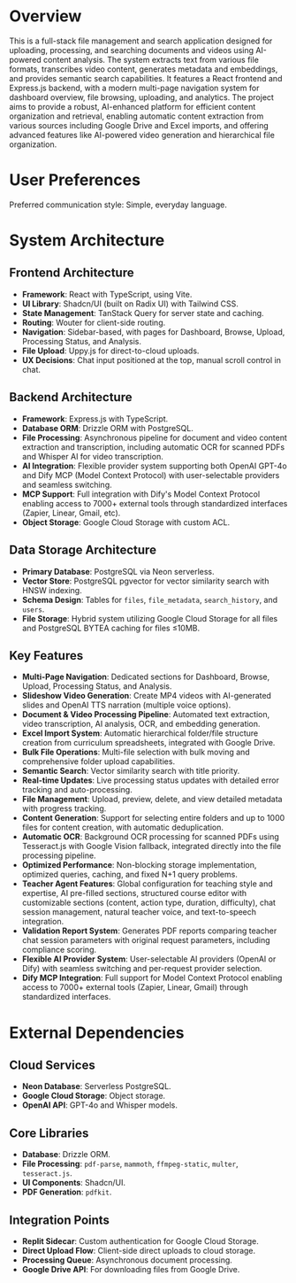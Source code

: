 # Overview

This is a full-stack file management and search application designed for uploading, processing, and searching documents and videos using AI-powered content analysis. The system extracts text from various file formats, transcribes video content, generates metadata and embeddings, and provides semantic search capabilities. It features a React frontend and Express.js backend, with a modern multi-page navigation system for dashboard overview, file browsing, uploading, and analytics. The project aims to provide a robust, AI-enhanced platform for efficient content organization and retrieval, enabling automatic content extraction from various sources including Google Drive and Excel imports, and offering advanced features like AI-powered video generation and hierarchical file organization.

# User Preferences

Preferred communication style: Simple, everyday language.

# System Architecture

## Frontend Architecture
- **Framework**: React with TypeScript, using Vite.
- **UI Library**: Shadcn/UI (built on Radix UI) with Tailwind CSS.
- **State Management**: TanStack Query for server state and caching.
- **Routing**: Wouter for client-side routing.
- **Navigation**: Sidebar-based, with pages for Dashboard, Browse, Upload, Processing Status, and Analysis.
- **File Upload**: Uppy.js for direct-to-cloud uploads.
- **UX Decisions**: Chat input positioned at the top, manual scroll control in chat.

## Backend Architecture
- **Framework**: Express.js with TypeScript.
- **Database ORM**: Drizzle ORM with PostgreSQL.
- **File Processing**: Asynchronous pipeline for document and video content extraction and transcription, including automatic OCR for scanned PDFs and Whisper AI for video transcription.
- **AI Integration**: Flexible provider system supporting both OpenAI GPT-4o and Dify MCP (Model Context Protocol) with user-selectable providers and seamless switching.
- **MCP Support**: Full integration with Dify's Model Context Protocol enabling access to 7000+ external tools through standardized interfaces (Zapier, Linear, Gmail, etc).
- **Object Storage**: Google Cloud Storage with custom ACL.

## Data Storage Architecture
- **Primary Database**: PostgreSQL via Neon serverless.
- **Vector Store**: PostgreSQL pgvector for vector similarity search with HNSW indexing.
- **Schema Design**: Tables for `files`, `file_metadata`, `search_history`, and `users`.
- **File Storage**: Hybrid system utilizing Google Cloud Storage for all files and PostgreSQL BYTEA caching for files ≤10MB.

## Key Features
- **Multi-Page Navigation**: Dedicated sections for Dashboard, Browse, Upload, Processing Status, and Analysis.
- **Slideshow Video Generation**: Create MP4 videos with AI-generated slides and OpenAI TTS narration (multiple voice options).
- **Document & Video Processing Pipeline**: Automated text extraction, video transcription, AI analysis, OCR, and embedding generation.
- **Excel Import System**: Automatic hierarchical folder/file structure creation from curriculum spreadsheets, integrated with Google Drive.
- **Bulk File Operations**: Multi-file selection with bulk moving and comprehensive folder upload capabilities.
- **Semantic Search**: Vector similarity search with title priority.
- **Real-time Updates**: Live processing status updates with detailed error tracking and auto-processing.
- **File Management**: Upload, preview, delete, and view detailed metadata with progress tracking.
- **Content Generation**: Support for selecting entire folders and up to 1000 files for content creation, with automatic deduplication.
- **Automatic OCR**: Background OCR processing for scanned PDFs using Tesseract.js with Google Vision fallback, integrated directly into the file processing pipeline.
- **Optimized Performance**: Non-blocking storage implementation, optimized queries, caching, and fixed N+1 query problems.
- **Teacher Agent Features**: Global configuration for teaching style and expertise, AI pre-filled sections, structured course editor with customizable sections (content, action type, duration, difficulty), chat session management, natural teacher voice, and text-to-speech integration.
- **Validation Report System**: Generates PDF reports comparing teacher chat session parameters with original request parameters, including compliance scoring.
- **Flexible AI Provider System**: User-selectable AI providers (OpenAI or Dify) with seamless switching and per-request provider selection.
- **Dify MCP Integration**: Full support for Model Context Protocol enabling access to 7000+ external tools (Zapier, Linear, Gmail) through standardized interfaces.

# External Dependencies

## Cloud Services
- **Neon Database**: Serverless PostgreSQL.
- **Google Cloud Storage**: Object storage.
- **OpenAI API**: GPT-4o and Whisper models.

## Core Libraries
- **Database**: Drizzle ORM.
- **File Processing**: `pdf-parse`, `mammoth`, `ffmpeg-static`, `multer`, `tesseract.js`.
- **UI Components**: Shadcn/UI.
- **PDF Generation**: `pdfkit`.

## Integration Points
- **Replit Sidecar**: Custom authentication for Google Cloud Storage.
- **Direct Upload Flow**: Client-side direct uploads to cloud storage.
- **Processing Queue**: Asynchronous document processing.
- **Google Drive API**: For downloading files from Google Drive.